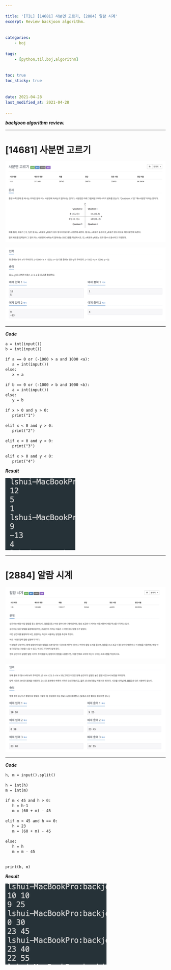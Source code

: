 ```yaml
---

title: '[TIL] [14681] 사분면 고르기, [2884] 알람 시계'
excerpt: Review backjoon algorithm.


categories:
    - boj

tags:
    - [python,til,boj,algorithm]


toc: true
toc_sticky: true


date: 2021-04-28
last_modified_at: 2021-04-28

---
```


**_backjoon algorithm review._**

***

# [14681] 사분면 고르기

 ![image](/assets/images/21_04_28_python/coordinate_1.png)

 ![image](/assets/images/21_04_28_python/coordinate_2.png)

 ***
**_Code_**
 ```
 a = int(input())
b = int(input())

if a == 0 or (-1000 > a and 1000 <a):
    a = int(input())
else:
    x = a
   
if b == 0 or (-1000 > b and 1000 <b):
    a = int(input())
else:
    y = b

if x > 0 and y > 0:
    print("1")

elif x < 0 and y > 0:
    print("2")

elif x < 0 and y < 0:
    print("3")

elif x > 0 and y < 0:
    print("4")
 ```

**_Result_**

 ![image](/assets/images/21_04_28_python/coordinate_3.png)

 ***


# [2884] 알람 시계

 ![image](/assets/images/21_04_28_python/alarm_1.png)
 
 ![image](/assets/images/21_04_28_python/alarm_2.png)

 ***

 **_Code_**

 ```
 h, m = input().split()

h = int(h)
m = int(m)

if m < 45 and h > 0:
    h = h-1
    m = (60 + m) - 45

elif m < 45 and h == 0:
    h = 23
    m = (60 + m) - 45

else:
    h = h
    m = m - 45


print(h, m)
 ```

**_Result_**

 ![image](/assets/images/21_04_28_python/alarm_3.png)